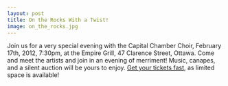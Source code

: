 ```yaml
---
layout: post
title: On the Rocks With a Twist!
image: on_the_rocks.jpg
---
```


Join us for a very special evening with the Capital Chamber Choir, February 17th, 2012, 7:30pm, at the Empire Grill, 47 Clarence Street, Ottawa. Come and meet the artists and join in an evening of merriment! Music, canapes, and a silent auction will be yours to enjoy. [Get your tickets fast][1], as limited space is available!

[1]: http://www.eventbrite.com/event/2606349662
